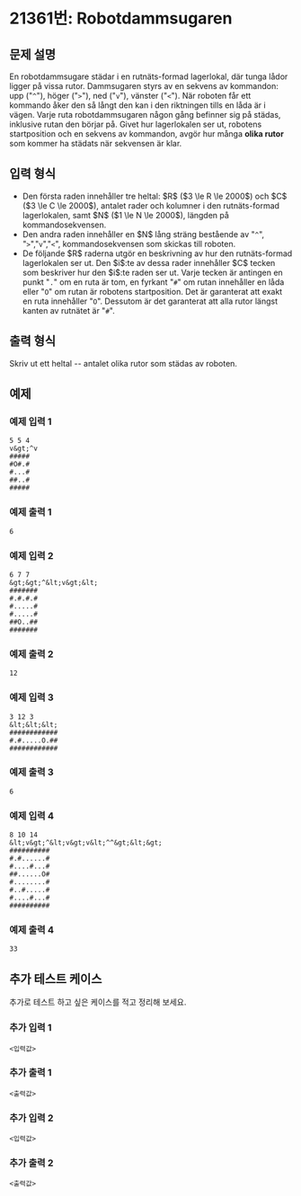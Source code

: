 # 21361번: Robotdammsugaren

## 문제 설명


<p>En robotdammsugare städar i en rutnäts-formad lagerlokal, där tunga lådor ligger på vissa rutor. Dammsugaren styrs av en sekvens av kommandon: upp ("<code>^</code>"), höger ("<code>&gt;</code>"), ned ("<code>v</code>"), vänster ("<code>&lt;</code>"). När roboten får ett kommando åker den så långt den kan i den riktningen tills en låda är i vägen. Varje ruta robotdammsugaren någon gång befinner sig på städas, inklusive rutan den börjar på. Givet hur lagerlokalen ser ut, robotens startposition och en sekvens av kommandon, avgör hur många <strong>olika rutor</strong> som kommer ha städats när sekvensen är klar.</p>



## 입력 형식


<ul>
<li>Den första raden innehåller tre heltal: $R$ ($3 \le R \le 2000$) och $C$ ($3 \le C \le 2000$), antalet rader och kolumner i den rutnäts-formad lagerlokalen, samt $N$ ($1 \le N \le 2000$), längden på kommandosekvensen.</li>
<li>Den andra raden innehåller en $N$ lång sträng bestående av "<code>^</code>", "<code>&gt;</code>","<code>v</code>","<code>&lt;</code>", kommandosekvensen som skickas till roboten.</li>
<li>De följande $R$ raderna utgör en beskrivning av hur den rutnäts-formad lagerlokalen ser ut. Den $i$:te av dessa rader innehåller $C$ tecken som beskriver hur den $i$:te raden ser ut. Varje tecken är antingen en punkt "<code>.</code>" om en ruta är tom, en fyrkant "<code>#</code>" om rutan innehåller en låda eller "<code>O</code>" om rutan är robotens startposition. Det är garanterat att exakt en ruta innehåller "<code>O</code>". Dessutom är det garanterat att alla rutor längst kanten av rutnätet är "<code>#</code>".</li>
</ul>



## 출력 형식


<p>Skriv ut ett heltal -- antalet olika rutor som städas av roboten.</p>



## 예제

### 예제 입력 1

```
5 5 4
v&gt;^v
#####
#O#.#
#...#
##..#
#####

```

### 예제 출력 1

```
6

```
          

### 예제 입력 2

```
6 7 7
&gt;&gt;^&lt;v&gt;&lt;
#######
#.#.#.#
#.....#
#.....#
##O..##
#######

```

### 예제 출력 2

```
12

```
          

### 예제 입력 3

```
3 12 3
&lt;&lt;&lt;
############
#.#.....O.##
############

```

### 예제 출력 3

```
6

```
          

### 예제 입력 4

```
8 10 14
&lt;v&gt;^&lt;v&gt;v&lt;^^&gt;&lt;&gt;
##########
#.#......#
#....#...#
##......O#
#........#
#..#.....#
#....#...#
##########

```

### 예제 출력 4

```
33

```
          




## 추가 테스트 케이스

추가로 테스트 하고 싶은 케이스를 적고 정리해 보세요.

### 추가 입력 1

```
<입력값>
```

### 추가 출력 1

```
<출력값>
```

### 추가 입력 2

```
<입력값>
```

### 추가 출력 2

```
<출력값>
```
  